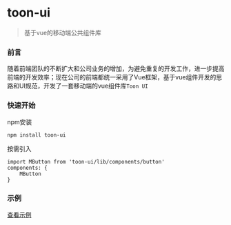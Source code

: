 # toon-ui

> 基于vue的移动端公共组件库

### 前言
随着前端团队的不断扩大和公司业务的增加，为避免重复的开发工作，进一步提高前端的开发效率；现在公司的前端都统一采用了Vue框架，基于vue组件开发的思路和UI规范，开发了一套移动端的vue组件库`Toon UI`

### 快速开始
npm安装
```
npm install toon-ui
```

按需引入
```
import MButton from 'toon-ui/lib/components/button'
components: {
    MButton
}
```

### 示例
[查看示例](https://zhoujiqiu.github.io/toon-ui/dist/#/demos/demolist)